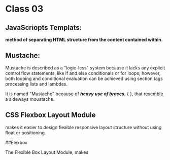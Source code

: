 # Class 03

## JavaScriopts Templats:

**method of separating HTML structure from the content contained within.**


## Mustache:

Mustache is described as a "logic-less" system because it lacks any explicit control flow statements, like if and else conditionals or for loops; however, both looping and conditional evaluation can be achieved using section tags processing lists and lambdas.

It is named "Mustache" because of ***heavy use of braces***, { }, that resemble a sideways moustache.


## CSS Flexbox Layout Module

makes it easier to design flexible responsive layout structure without using float or positioning.

##Flexbox

The Flexible Box Layout Module, makes
